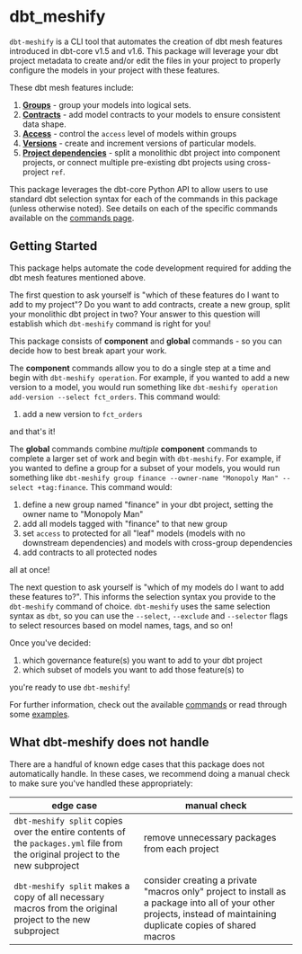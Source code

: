 # dbt_meshify

`dbt-meshify` is a CLI tool that automates the creation of dbt mesh features introduced in dbt-core v1.5 and v1.6. This package will leverage your dbt project metadata to create and/or edit the files in your project to properly configure the models in your project with these features.

These dbt mesh features include:

1. __[Groups](https://docs.getdbt.com/docs/build/groups)__ - group your models into logical sets.
2. __[Contracts](https://docs.getdbt.com/docs/collaborate/govern/model-contracts)__ - add model contracts to your models to ensure consistent data shape.
3. __[Access](https://docs.getdbt.com/docs/collaborate/govern/model-access)__ - control the `access` level of models within groups
4. __[Versions](https://docs.getdbt.com/docs/collaborate/govern/model-versions)__ - create and increment versions of particular models.
5. __[Project dependencies](https://docs.getdbt.com/docs/collaborate/govern/project-dependencies)__ - split a monolithic dbt project into component projects, or connect multiple pre-existing dbt projects using cross-project `ref`.

This package leverages the dbt-core Python API to allow users to use standard dbt selection syntax for each of the commands in this package (unless otherwise noted). See details on each of the specific commands available on the [commands page](commands.md).

## Getting Started

This package helps automate the code development required for adding the dbt mesh features mentioned above.

The first question to ask yourself is "which of these features do I want to add to my project"? Do you want to add contracts, create a new group, split your monolithic dbt project in two? Your answer to this question will establish which `dbt-meshify` command is right for you!

This package consists of **component** and **global** commands - so you can decide how to best break apart your work.

The **component** commands allow you to do a single step at a time and begin with `dbt-meshify operation`. For example, if you wanted to add a new version to a model, you would run something like `dbt-meshify operation add-version --select fct_orders`. This command would:

1. add a new version to `fct_orders`


and that's it!

The **global** commands combine _multiple_ **component** commands to complete a larger set of work and begin with `dbt-meshify`. For example, if you wanted to define a group for a subset of your models, you would run something like `dbt-meshify group finance --owner-name "Monopoly Man" --select +tag:finance`. This command would:

1. define a new group named "finance" in your dbt project, setting the owner name to "Monopoly Man"
2. add all models tagged with "finance" to that new group
3. set `access` to protected for all "leaf" models (models with no downstream dependencies) and models with cross-group dependencies
4. add contracts to all protected nodes

all at once!

The next question to ask yourself is "which of my models do I want to add these features to?". This informs the selection syntax you provide to the `dbt-meshify` command of choice. `dbt-meshify` uses the same selection syntax as `dbt`, so you can use the `--select`, `--exclude` and `--selector` flags to select resources based on model names, tags, and so on!

Once you've decided:

1. which governance feature(s) you want to add to your dbt project
2. which subset of models you want to add those feature(s) to

you're ready to use `dbt-meshify`!

For further information, check out the available [commands](commands.md) or read through some [examples](examples.md).

## What dbt-meshify does not handle

There are a handful of known edge cases that this package does not automatically handle. In these cases, we recommend doing a manual check to make sure you've handled these appropriately:

| edge case | manual check |
|-----------|--------------|
|`dbt-meshify split` copies over the entire contents of the `packages.yml` file from the original project to the new subproject | remove unnecessary packages from each project |
| `dbt-meshify split` makes a copy of all necessary macros from the original project to the new subproject | consider creating a private "macros only" project to install as a package into all of your other projects, instead of maintaining duplicate copies of shared macros |
